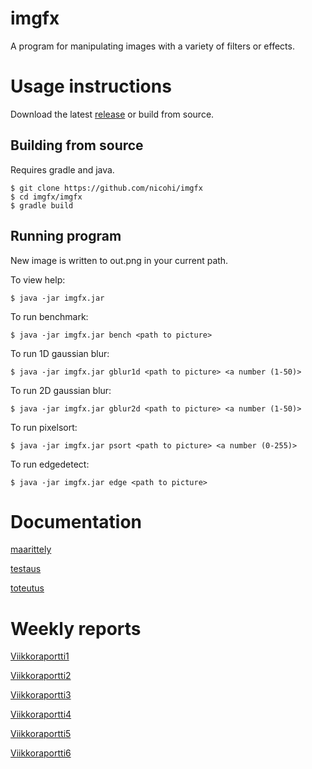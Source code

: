 # imgfx
A program for manipulating images with a variety of filters or effects.

# Usage instructions
Download the latest [release](https://github.com/nicohi/imgfx/releases/tag/1.0) or build from source.
## Building from source
Requires gradle and java.
```
$ git clone https://github.com/nicohi/imgfx
$ cd imgfx/imgfx
$ gradle build
```
## Running program
New image is written to out.png in your current path.

To view help:
```
$ java -jar imgfx.jar
```
To run benchmark:
```
$ java -jar imgfx.jar bench <path to picture>
```

To run 1D gaussian blur:
```
$ java -jar imgfx.jar gblur1d <path to picture> <a number (1-50)>
```
To run 2D gaussian blur:
```
$ java -jar imgfx.jar gblur2d <path to picture> <a number (1-50)>
```
To run pixelsort:
```
$ java -jar imgfx.jar psort <path to picture> <a number (0-255)>
```
To run edgedetect:
```
$ java -jar imgfx.jar edge <path to picture>
```
# Documentation

[maarittely](dokumentaatio/maarittely.md)

[testaus](dokumentaatio/testaus.md)

[toteutus](dokumentaatio/toteutus.md)


# Weekly reports
[Viikkoraportti1](dokumentaatio/Viikkoraportti1.md)

[Viikkoraportti2](dokumentaatio/Viikkoraportti2.md)

[Viikkoraportti3](dokumentaatio/Viikkoraportti3.md)

[Viikkoraportti4](dokumentaatio/Viikkoraportti4.md)

[Viikkoraportti5](dokumentaatio/Viikkoraportti5.md)

[Viikkoraportti6](dokumentaatio/Viikkoraportti6.md)
